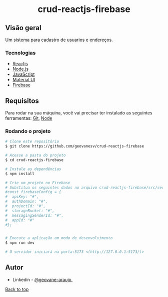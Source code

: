 <h1 align="center" id="title">crud-reactjs-firebase</h1>

## Visão geral
Um sistema para cadastro de usuarios e endereços.

### Tecnologias
- [Reactjs](https://react.dev/)
- [Node.js](https://nodejs.org/en/)
- [JavaScript](https://developer.mozilla.org/pt-BR/docs/Web/JavaScript)
- [Material UI](https://mui.com/)
- [Firebase](https://firebase.google.com/)
## Requisitos

Para rodar na sua máquina, você vai precisar ter instalado as seguintes ferramentas: [Git](https://git-scm.com), [Node](https://nodejs.org/en/)

### Rodando o projeto

```bash
# Clone este repositório
$ git clone https://github.com/geovanesv/crud-reactjs-firebase

# Acesse a pasta do projeto
$ cd crud-reactjs-firebase

# Instale as dependências
$ npm install

# Crie um projeto no Firebase
# Substitua os seguintes dados no arquivo crud-reactjs-firebase/src/services/firebaseConnection.jsx
#const firebaseConfig = {
#  apiKey: "#",
#  authDomain: "#",
#  projectId: "#",
#  storageBucket: "#",
#  messagingSenderId: "#",
#  appId: "#"
#};


# Execute a aplicação em modo de desenvolvimento
$ npm run dev

# O servidor iniciará na porta:5173 <(http://127.0.0.1:5173/)>

```

## Autor
- Linkedin - [ @geovane-araujo ](https://www.linkedin.com/in/geovane-araujo-07str/)
&#xa0;

<a href="#title">Back to top</a>
